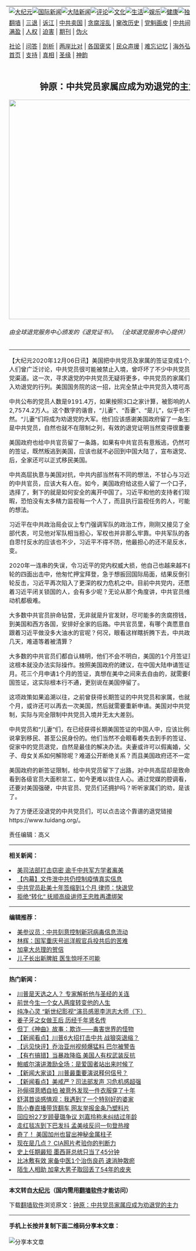 <a name="1" id="1" target="_blank"></a><span id="1"></span>
<table align=center border="0"><tr><td colspan="2" VALIGN=TOP><a href="https://github.com/ihepbv315/djy/blob/master/gb/nsc413.md#1"><img src="https://raw.githubusercontent.com/ihepbv315/www/master/t/djy/1.jpg" title="大纪元"></a><a href="https://github.com/ihepbv315/djy/blob/master/gb/n24hr.md#1"><img src="https://raw.githubusercontent.com/ihepbv315/www/master/t/djy/3.jpg" title="国际新闻"></a><a href="https://github.com/ihepbv315/djy/blob/master/gb/nsc413.md#1"><img src="https://raw.githubusercontent.com/ihepbv315/www/master/t/djy/4.jpg" title="大陆新闻"></a><a href="https://github.com/ihepbv315/djy/blob/master/gb/news392.md#1"><img src="https://raw.githubusercontent.com/ihepbv315/www/master/t/djy/5.jpg" title="评论"></a><a href="https://github.com/ihepbv315/djy/blob/master/gb/news2007.md#1"><img src="https://raw.githubusercontent.com/ihepbv315/www/master/t/djy/6.jpg" title="文化"></a><a href="https://github.com/ihepbv315/djy/blob/master/gb/news2008.md#1"><img src="https://raw.githubusercontent.com/ihepbv315/www/master/t/djy/7.jpg" title="生活"></a><a href="https://github.com/ihepbv315/djy/blob/master/gb/ncyule.md#1"><img src="https://raw.githubusercontent.com/ihepbv315/www/master/t/djy/8.jpg" title="娱乐"></a><a href="https://github.com/ihepbv315/djy/blob/master/gb/nsc1002.md#1"><img src="https://raw.githubusercontent.com/ihepbv315/www/master/t/djy/9.jpg" title="健康"><a href="https://github.com/ihepbv315/djy/blob/master/gb/nf6092.md#1"><img src="https://raw.githubusercontent.com/ihepbv315/www/master/t/djy/10a.jpg" title="独家"></a><a href="https://github.com/ihepbv315/djy/blob/master/gb/nf4514.md#1"><img src="https://raw.githubusercontent.com/ihepbv315/www/master/t/djy/12a.jpg" title="头条"></a></td></tr>
<tr><td colspan="2" VALIGN=TOP><a target="_blank" href="https://github.com/ihepbv315/www/blob/master/README.md?zsrh#1">翻墙</a> | <a target="_blank" href="https://github.com/ihepbv315/djy/blob/master/gb/nf5657.md#1">三退</a> | <a target="_blank" href="https://github.com/ihepbv315/djy/blob/master/gb/nf6124.md#1">诉江</a> | <a target="_blank" href="https://github.com/ihepbv315/djy/blob/master/gb/nf1176117.md#1">中共卖国</a> | <a target="_blank" href="https://github.com/ihepbv315/djy/blob/master/gb/nf5773.md#1">贪腐淫乱</a> | <a target="_blank" href="https://github.com/ihepbv315/djy/blob/master/gb/nf1176115.md#1">窜改历史</a> | <a target="_blank" href="https://github.com/ihepbv315/djy/blob/master/gb/nf1176107.md#1">党魁画皮</a> | <a target="_blank" href="https://github.com/ihepbv315/djy/blob/master/gb/nf1320400.md#1">中共间谍</a> | <a target="_blank" href="https://github.com/ihepbv315/djy/blob/master/gb/nf1176114.md#1">破坏传统</a> | <a target="_blank" href="https://github.com/ihepbv315/ntdtv/blob/master/gb/prog447_1.md#1">恶贯满盈</a> | <a target="_blank" href="https://github.com/ihepbv315/djy/blob/master/gb/ncid278.md#1">人权</a> | <a target="_blank" href="https://github.com/ihepbv315/djy/blob/master/gb/nf1176111.md#1">迫害</a> | <a target="_blank" href="https://gitlab.com/szzdlab/mh-qikan/blob/master/README.md#1">期刊</a> | <a target="_blank" href="https://github.com/ihepbv315/djy/blob/master/gb/nf5562.md#1">伪火</a></p><p><a target="_blank" href="https://github.com/ihepbv315/djy/blob/master/gb/9p.md#1">社论</a> | <a target="_blank" href="https://github.com/ihepbv315/djy/blob/master/gb/nf4378.md#1">问答</a> | <a target="_blank" href="https://github.com/ihepbv315/djy/blob/master/gb/nf5792.md#1">剖析</a> | <a target="_blank" href="https://github.com/ihepbv315/djy/blob/master/gb/nf5735.md#1">两岸比对</a> | <a target="_blank" href="https://github.com/ihepbv315/djy/blob/master/gb/nf6119.md#1">各国褒奖</a> | <a target="_blank" href="https://github.com/ihepbv315/djy/blob/master/gb/nf6120.md#1">民众声援</a> | <a target="_blank" href="https://github.com/ihepbv315/djy/blob/master/gb/nf1188594.md#1">难忘记忆</a> | <a target="_blank" href="https://github.com/ihepbv315/djy/blob/master/gb/nf3180.md#1">海外弘传</a> | <a target="_blank" href="https://github.com/ihepbv315/djy/blob/master/gb/nf5410.md#1">万人上访</a> | <a target="_blank" href="https://github.com/ihepbv315/www/blob/master/README.md?zsrh#1">平台首页</a> | <a target="_blank" href="https://github.com/ihepbv315/djy/blob/master/gb/nf4386.md#1">支持</a> | <a target="_blank" href="https://github.com/ihepbv315/djy/blob/master/gb/nf4389.md#1">真相</a> | <a target="_blank" href="https://github.com/ihepbv315/djy/blob/master/gb/nf5790.md#1">圣缘</a> | <a target="_blank" href="https://github.com/ihepbv315/djy/blob/master/gb/nf4786.md#1">神韵</a></td></tr>
<tr><td VALIGN=TOP width="626"><h2 align=center>钟原：中共党员家属应成为劝退党的主力</h2>
<img width="600" src="https://i.epochtimes.com/assets/uploads/2020/10/tu3-ca233b0e53e34f6f808943861d5d771a-600x400.jpg" />
<h6>由全球退党服务中心颁发的《退党证书》。 （全球退党服务中心提供）
</h6>
<hr>
	<p>【大纪元2020年12月06日讯】美国把中共<ahref="https://github.com/ihepbv315/djy/blob/master/gb/tag/%E5%85%9A%E5%91%98.md#1">党员</a>及家属的<ahref="https://github.com/ihepbv315/djy/blob/master/gb/tag/%E7%AD%BE%E8%AF%81.md#1">签证</a>变成1个月单次，之前人们曾广泛讨论，中共<ahref="https://github.com/ihepbv315/djy/blob/master/gb/tag/%E5%85%9A%E5%91%98.md#1">党员</a>很可能被禁止入境，曾吓坏了不少中共党员，赶紧寻求<ahref="https://github.com/ihepbv315/djy/blob/master/gb/tag/%E9%80%80%E5%85%9A.md#1">退党</a>渠道。这一次，寻求退党的中共党员无疑将更多，中共党员的家属们也将大规模加入劝退党的行列。美国国务院的这一招，比完全禁止中共党员入境可高多了。</p>
<p>中共公布的党员人数是9191.4万，如果按照3口之家计算，被影响的人就是2,7574.2万人。这个数字的谐音，“儿妻”、“吾妻”、“是儿”，似乎也不能完全算偶然。“儿妻”们将成为劝<ahref="https://github.com/ihepbv315/djy/blob/master/gb/tag/%E9%80%80%E5%85%9A.md#1">退党</a>的大军。他们应该感谢美国政府留了一条生路，只要不再是中共党员，自然也就不在限制之列，有效的退党证明当然变得很重要。</p>
<p>美国政府也给中共官员留了一条路，如果有中共官员有意叛逃，仍然可以得到一次性的<ahref="https://github.com/ihepbv315/djy/blob/master/gb/tag/%E7%AD%BE%E8%AF%81.md#1">签证</a>，既然叛逃到美国，应该也就不必回到中国大陆了，宣布退党、与中共决裂后，全家还可以正式移民美国。</p>
<p>中共高层执意与美国对抗，中共内部当然有不同的想法，不甘心与<ahref="https://github.com/ihepbv315/djy/blob/master/gb/tag/%E4%B9%A0%E8%BF%91%E5%B9%B3.md#1">习近平</a>一起内循环的中共官员，应该大有人在。如今，美国政府给这些人留了一个口子，就看自己如何选择了，剩下的就是如何安全的离开中国了。习近平和他的支持者们现在应该自顾不暇，恐怕没有太多精力监视每一个人了，而且执行监视任务的人，可能也有同样叛逃的想法。</p>
<p><ahref="https://github.com/ihepbv315/djy/blob/master/gb/tag/%E4%B9%A0%E8%BF%91%E5%B9%B3.md#1">习近平</a>在中共政治局会议上专门强调军队的政治工作，刚刚又接见了全军政治工作干部代表，可见他对军队相当担心，军权也并非那么牢靠。中共军队的各级军官们，暗自思忖反水的应该也不少，习近平不得不防，他最担心的还不是反水，而是军事政变。</p>
<p>2020年一连串的失误，令习近平的党内权威大损，他自己也越来越不自信。最新一轮的四面出击中，他匆忙押宝拜登，急于想扳回国际局面，结果反倒引来美国的新一轮反击，习近平再次陷入了更深的权力危机之中。目前中共党内，还愿意死心塌地跟着习近平闭关锁国的人，会有多少呢？无论从那个角度讲，中共官员维持这样的心理动机都极难。</p>
<p>大多数中共官员拚命钻营，无非就是升官发财，尽可能多的贪腐捞钱，然后尽快转移到美国和西方各国，安排好全家的<ahref="https://github.com/ihepbv315/djy/blob/master/gb/tag/%E5%90%8E%E8%B7%AF.md#1">后路</a>。中共官员里，有哪个真愿意自断后路，然后跟着习近平做没多大油水的官呢？何况，眼看这样瞎折腾下去，中共政权也坚持不了几天，难道等着被清算？</p>
<p>大多数的中共官员们都自认精明，他们不会不明白，美国的1个月签证意味着什么，这根本就没办法实际操作。按照美国政府的建议，在中国大陆申请签证，应提前三个月。花三个月申请1个月的签证，真想在美中之间来去自由的，就需要每月都申请美国签证，这实际根本行不通，更别说在美国停留了。</p>
<p>这项政策如果追溯以往，之前曾获得长期签证的中共党员和家属，也就自动变成了一个月，或许还可以再去一次美国，然后就需要重新申请。美国对中共党员的新签证限制，实际与完全限制中共党员入境并无太大差别。</p>
<p>中共党员和“儿妻”们，在已经获得长期美国签证的中国人中，应该比例相当高，更别说拿到移民、甚至公民身份的。他们当然不会眼看着失去到手的签证、移民身份，催促家中的党员退党，自然是最佳的解决办法。夫妻或许可以假离婚，父子、父女、母子、母女关系如何解除呢？难道公开断绝关系？而且美国政府还不一定承认。</p>
<p>美国政府的新签证限制，给中共党员留下了出路，对中共高层却是致命一击，本来就看到各级官员大面积怠工，如今更难以拢住人心。通过党媒的腔调看，中共高层表示还要对美国强硬，中共官员、党员们还拥护吗？听听家属们的劝，是该寻最后的退路了。</p>
<p>为了方便还没退党的中共党员们，可以点击这个靠谱的退党链接<ahref="https://www.tuidang.org/">https://www.tuidang.org/</a>。</p>
<p>责任编辑：高义</p>
	
<hr>


<strong>相关新闻：</strong>
<li><a href="https://github.com/ihepbv315/djy/blob/master/gb/20/12/3/n12592054.md#1">美司法部打击窃密 逾千中共军方学者离美</a></li>
<li><a href="https://github.com/ihepbv315/djy/blob/master/gb/20/12/4/n12594867.md#1">【内幕】文件泄中共仍控制疫情真实信息</a></li>
<li><a href="https://github.com/ihepbv315/djy/blob/master/gb/20/12/4/n12595242.md#1">中共党员赴美十年签缩到1个月 律师：快退党</a></li>
<li><a href="https://github.com/ihepbv315/djy/blob/master/gb/20/12/4/n12595933.md#1">拒绝“转化” 抚顺高级讲师王忠胜再遭绑架</a></li>
<hr>


<strong>编辑推荐：</strong>
<li><a href="https://github.com/onzhi266/djy/blob/master/gb/20/2/22/n11887949.md#1">美参议员：中共刻意控制新冠病毒信息流动</a></li>
<li><a href="https://github.com/tsiac2612/djy/blob/master/gb/19/1/24/n10997801.md#1" target="_blank">林辉：国军重庆号巡洋舰官兵投共后的苦难</a></li><li><a href="https://github.com/ihepbv315/djy/blob/master/gb/15/12/10/n4593139.md?dfh#1" target="_blank">加拿大总理的贺信</a></li><li><a href="https://github.com/tsiac2612/djy/blob/master/gb/16/3/30/n7475279.md#1" target="_blank">儿子长出新脾脏 医生惊呼不可能</a></li>
<hr>

<strong>热门新闻：</strong>
<li><a href="https://github.com/wcicqi359/djy/blob/master/gb/20/11/30/n12585066.md#1">川普是天选之人？ 专家解析他与圣经的关连</a></li>
<li><a href="https://github.com/wcicqi359/djy/blob/master/gb/20/11/28/n12581077.md#1">前世今生一个女人两度转变他的人生</a></li>
<li><a href="https://github.com/wcicqi359/djy/blob/master/gb/20/11/25/n12575400.md#1">纯净心灵 “新世纪影视”演员感恩李洪志大师（下）</a></li>
<li><a href="https://github.com/wcicqi359/djy/blob/master/gb/20/12/1/n12588670.md#1">姜子牙之女做王后 历经千年贤名传</a></li>
<li><a href="https://github.com/wcicqi359/djy/blob/master/gb/20/11/19/n12560430.md#1">但丁《神曲》故事：欺诈——毒害世界的怪物</a></li>
<li><a href="https://github.com/wcicqi359/djy/blob/master/gb/20/12/4/n12597075.md#1">【新闻看点】川普6大招打击中共 战狼突退缩？</a></li>
<li><a href="https://github.com/wcicqi359/djy/blob/master/gb/20/12/4/n12597218.md#1">【远见快评】乔治亚州视频爆猛料 巴尔被警告</a></li>
<li><a href="https://github.com/wcicqi359/djy/blob/master/gb/20/12/4/n12596707.md#1">【有冇搞错】当暴政降临 美国人有权武装反抗</a></li>
<li><a href="https://github.com/wcicqi359/djy/blob/master/gb/20/12/3/n12592326.md#1">鲍威尔演讲激励全场：是爱国者站出来时候了</a></li>
<li><a href="https://github.com/wcicqi359/djy/blob/master/gb/20/12/3/n12593837.md#1">【新闻大家谈】川普最重要演说释何信号？</a></li>
<li><a href="https://github.com/wcicqi359/djy/blob/master/gb/20/12/2/n12591949.md#1">【新闻看点】美戒严？司法部发声 习危机感超强</a></li>
<li><a href="https://github.com/wcicqi359/djy/blob/master/gb/20/12/3/n12594445.md#1">孙俪得意晒自拍 被意外发现一件衣服穿了十年</a></li>
<li><a href="https://github.com/wcicqi359/djy/blob/master/gb/20/12/2/n12591554.md#1">舒淇首谈感情观：我遇到了一个特别好的婆家</a></li>
<li><a href="https://github.com/wcicqi359/djy/blob/master/gb/20/12/2/n12591964.md#1">陈小春直播带货翻车 网友举报金条乃塑料片</a></li>
<li><a href="https://github.com/wcicqi359/djy/blob/master/gb/20/12/3/n12594254.md#1">回应扮27岁顾曼璐争议 刘嘉玲称未纠结过年龄</a></li>
<li><a href="https://github.com/wcicqi359/djy/blob/master/gb/20/12/4/n12597136.md#1">走红毯冻到下巴发抖 孟美岐反问一句登热搜</a></li>
<li><a href="https://github.com/wcicqi359/djy/blob/master/gb/20/12/3/n12592513.md#1">奇了！ 美国加州也冒出神秘金属柱子</a></li>
<li><a href="https://github.com/wcicqi359/djy/blob/master/gb/20/12/4/n12595124.md#1">现在是几点？ CIA照片考验你的判断力</a></li>
<li><a href="https://github.com/wcicqi359/djy/blob/master/gb/20/12/3/n12592908.md#1">史上任期最短 墨西哥总统只当了45分钟</a></li>
<li><a href="https://github.com/wcicqi359/djy/blob/master/gb/20/11/27/n12579420.md#1">比冰敷有效 家备中医1个治伤良药 速消肿散瘀</a></li>
<li><a href="https://github.com/wcicqi359/djy/blob/master/gb/20/12/3/n12593276.md#1">陌生人相助 加拿大男子取回丢了54年的皮夹</a></li>
<hr>

<strong>本文转自<a href="https://www.epochtimes.com">大纪元</a>（国内需用<a href="https://github.com/ihepbv315/www/blob/master/README.md#8">翻墙软件</a>才能访问）</strong><p>下载<a href="https://github.com/ihepbv315/www/blob/master/README.md#8">翻墙软件</a>浏览原文：<a href="https://www.epochtimes.com/gb/20/12/6/n12598816.htm">钟原：中共党员家属应成为劝退党的主力</a></p><hr>

<strong>手机上长按并复制下面二维码分享本文章：</strong><br><br><img src="https://chart.apis.google.com/chart?cht=qr&chs=240x240&choe=UTF-8&chld=M|2&chl=https://github.com/ihepbv315/djy/blob/master/gb/20/12/6/n12598816.md%231" title="分享本文章"></td><td VALIGN=TOP><a href="https://github.com/ihepbv315/djy/blob/master/gb/16/1/21/n4622075.md?dfh#1" target="_blank"><img src="https://raw.githubusercontent.com/ihepbv315/djy/master/gb/300/wei-f1.jpg" title="中共的伪火骗局"  alt="中共的伪火骗局"></a><br><a href="https://github.com/ihepbv315/www/blob/master/README.md?dfh#9" target="_blank"><img src="https://raw.githubusercontent.com/ihepbv315/djy/master/gb/300/yong-h.jpg" title="永恒的见证"  alt="永恒的见证"></a><br><a href="https://github.com/ihepbv315/djy/blob/master/gb/13/9/29/n3974789.md?dfh#1" target="_blank"><img src="https://raw.githubusercontent.com/ihepbv315/djy/master/gb/300/shang-lnz.jpg" title="善良女子被中共投男牢"  alt="善良女子被中共投男牢"></a><br><a href="https://github.com/ihepbv315/djy/blob/master/gb/16/3/16/n4663449.md?dfh#1" target="_blank"><img src="https://raw.githubusercontent.com/ihepbv315/djy/master/gb/300/huo-z3.jpg" title="警卫目击活摘器官"  alt="警卫目击活摘器官"></a><br><a href="https://github.com/ihepbv315/djy/blob/master/gb/16/8/7/n8177641.md?dfh#1" target="_blank"><img src="https://raw.githubusercontent.com/ihepbv315/djy/master/gb/300/huo-z4.jpg" title="证人描述活摘恐怖"  alt="证人描述活摘恐怖"></a><br><a href="https://github.com/ihepbv315/djy/blob/master/gb/10/4/19/n2881569.md?dfh#1" target="_blank"><img src="https://raw.githubusercontent.com/ihepbv315/djy/master/gb/300/huo-z1.jpg" title="揭开活摘器官黑幕"  alt="揭开活摘器官黑幕"></a><br><a href="https://github.com/ihepbv315/djy/blob/master/gb/10/11/7/n3077476.md?dfh#1" target="_blank"><img src="https://raw.githubusercontent.com/ihepbv315/djy/master/gb/300/ma-ks.jpg" title="马克思的成魔之路"  alt="马克思的成魔之路"></a><br><a href="https://github.com/ihepbv315/djy/blob/master/gb/14/6/9/n4173977.md?dfh#1" target="_blank"><img src="https://raw.githubusercontent.com/ihepbv315/djy/master/gb/300/chang-zs.jpg" title="藏字石 蕴天机"  alt="藏字石 蕴天机"></a><br><a href="https://github.com/ihepbv315/djy/blob/master/gb/18/5/10/n10381511.md?dfh#1" target="_blank"><img src="https://raw.githubusercontent.com/ihepbv315/djy/master/gb/300/st1.jpg" title="关注3亿人三退"  alt="关注3亿人三退"></a><br><a href="https://github.com/ihepbv315/djy/blob/master/gb/18/3/21/n10237682.md?dfh#1" target="_blank"><img src="https://raw.githubusercontent.com/ihepbv315/djy/master/gb/300/jie-t.jpg" title="解体中共复兴中华"  alt="解体中共复兴中华"></a><br><a href="https://github.com/ihepbv315/djy/blob/master/gb/9/2/9/n2422991.md?dfh#1" target="_blank"><img src="https://raw.githubusercontent.com/ihepbv315/djy/master/gb/300/gao-zs.jpg" title="中共迫害良心律师"  alt="中共迫害良心律师"></a><br><a href="https://github.com/ihepbv315/djy/blob/master/gb/18/12/9/n10900044.md?dfh#1" target="_blank"><img src="https://raw.githubusercontent.com/ihepbv315/djy/master/gb/300/sj1.jpg" title="303万人举报江泽民"  alt="303万人举报江泽民"></a><br><a href="https://github.com/ihepbv315/djy/blob/master/gb/18/8/28/n10672014.md?dfh#1" target="_blank"><img src="https://raw.githubusercontent.com/ihepbv315/djy/master/gb/300/sj2.jpg" title="这些官员为何起诉江泽民"  alt="这些官员为何起诉江泽民"></a><br><a href="https://github.com/ihepbv315/djy/blob/master/gb/8/12/18/n2367165.md?dfh#1" target="_blank"><img src="https://raw.githubusercontent.com/ihepbv315/djy/master/gb/300/liangan.jpg" title="海峡两岸的强烈对比"  alt="海峡两岸的强烈对比"></a><br><a href="https://github.com/ihepbv315/djy/blob/master/gb/15/12/10/n4593139.md?dfh#1" target="_blank"><img src="https://raw.githubusercontent.com/ihepbv315/djy/master/gb/300/jia-ndzl.jpg" title="加拿大总理的贺信"  alt="加拿大总理的贺信"></a><br><a href="https://github.com/ihepbv315/djy/blob/master/gb/11/6/17/n3289382.md?dfh#1" target="_blank"><img src="https://raw.githubusercontent.com/ihepbv315/djy/master/gb/300/xiao-wd.jpg" title="探寻真相兼听则明"  alt="探寻真相兼听则明"></a><br><a href="https://github.com/ihepbv315/djy/blob/master/gb/18/10/27/n10812623.md?dfh#1" target="_blank"><img src="https://raw.githubusercontent.com/ihepbv315/djy/master/gb/300/yindu.jpg" title="印度媒体报道东方"  alt="印度媒体报道东方"></a><br><a href="https://github.com/ihepbv315/djy/blob/master/gb/18/6/9/n10469652.md?dfh#1" target="_blank"><img src="https://raw.githubusercontent.com/ihepbv315/djy/master/gb/300/xie-j.jpg" title="不一样的海外校园"  alt="不一样的海外校园"></a><br><a href="https://github.com/ihepbv315/djy/blob/master/gb/7/4/5/n1669415.md?dfh#1" target="_blank"><img src="https://raw.githubusercontent.com/ihepbv315/djy/master/gb/300/li-up.jpg" title="从大师到徒弟的传奇"  alt="从大师到徒弟的传奇"></a><br><a href="https://github.com/ihepbv315/djy/blob/master/gb/17/5/26/n9191512.md?dfh#1" target="_blank"><img src="https://raw.githubusercontent.com/ihepbv315/djy/master/gb/300/zfl2.jpg" title="亿万人与东方一本奇书"  alt="亿万人与东方一本奇书"></a><br><a href="https://github.com/ihepbv315/djy/blob/master/gb/13/11/27/n4020290.md?dfh#1" target="_blank"><img src="https://raw.githubusercontent.com/ihepbv315/djy/master/gb/300/zhen-h.jpg" title="大陆见不到的震撼场面"  alt="大陆见不到的震撼场面"></a><br><a href="https://github.com/ihepbv315/djy/blob/master/gb/15/7/17/n4482910.md?dfh#1" target="_blank"><img src="https://raw.githubusercontent.com/ihepbv315/djy/master/gb/300/dalu-sk.jpg" title="人心向善 大陆当初盛况"  alt="人心向善 大陆当初盛况"></a><br><a href="https://github.com/ihepbv315/djy/blob/master/gb/19/1/5/n10955468.md?dfh#1" target="_blank"><img src="https://raw.githubusercontent.com/ihepbv315/djy/master/gb/300/zfl1.jpg" title="追寻真理 这书讲什么"  alt="追寻真理 这书讲什么"></a><br><a href="https://github.com/ihepbv315/www/blob/master/README.md?dfh#1" target="_blank"><img src="https://raw.githubusercontent.com/ihepbv315/djy/master/gb/300/fq1.jpg" title="下载免费翻墙软件"  alt="下载免费翻墙软件"></a><br></td></tr></table>
